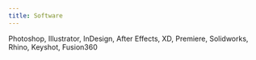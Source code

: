 ```yaml
---
title: Software
---
```

Photoshop, Illustrator, InDesign, After Effects, XD, Premiere, Solidworks, Rhino, Keyshot, Fusion360 

